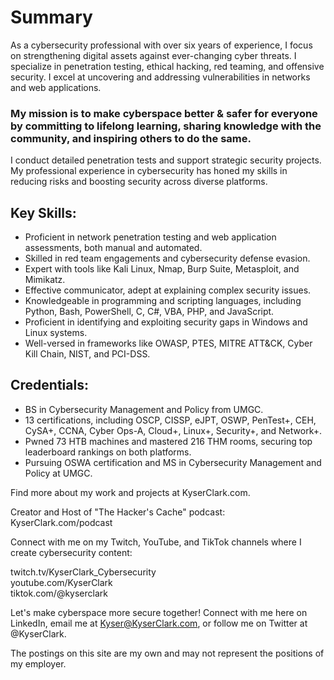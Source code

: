 # Summary  
As a cybersecurity professional with over six years of experience, I focus on strengthening digital assets against ever-changing cyber threats. I specialize in penetration testing, ethical hacking, red teaming, and offensive security. I excel at uncovering and addressing vulnerabilities in networks and web applications.  
  
### My mission is to make cyberspace better & safer for everyone by committing to lifelong learning, sharing knowledge with the community, and inspiring others to do the same.  
  
I conduct detailed penetration tests and support strategic security projects. My professional experience in cybersecurity has honed my skills in reducing risks and boosting security across diverse platforms.  

## Key Skills:
* Proficient in network penetration testing and web application assessments, both manual and automated.  
* Skilled in red team engagements and cybersecurity defense evasion.  
* Expert with tools like Kali Linux, Nmap, Burp Suite, Metasploit, and Mimikatz.  
* Effective communicator, adept at explaining complex security issues.  
* Knowledgeable in programming and scripting languages, including Python, Bash, PowerShell, C, C#, VBA, PHP, and JavaScript.  
* Proficient in identifying and exploiting security gaps in Windows and Linux systems.  
* Well-versed in frameworks like OWASP, PTES, MITRE ATT&CK, Cyber Kill Chain, NIST, and PCI-DSS.  
  
## Credentials:
* BS in Cybersecurity Management and Policy from UMGC.  
* 13 certifications, including OSCP, CISSP, eJPT, OSWP, PenTest+, CEH, CySA+, CCNA, Cyber Ops-A, Cloud+, Linux+, Security+, and Network+.  
* Pwned 73 HTB machines and mastered 216 THM rooms, securing top leaderboard rankings on both platforms.  
* Pursuing OSWA certification and MS in Cybersecurity Management and Policy at UMGC.  
  
Find more about my work and projects at KyserClark.com.   

Creator and Host of "The Hacker's Cache" podcast: KyserClark.com/podcast  

Connect with me on my Twitch, YouTube, and TikTok channels where I create cybersecurity content:  
  
twitch.tv/KyserClark_Cybersecurity   
youtube.com/KyserClark  
tiktok.com/@kyserclark  
  
Let's make cyberspace more secure together! Connect with me here on LinkedIn, email me at Kyser@KyserClark.com, or follow me on Twitter at @KyserClark.  
  
The postings on this site are my own and may not represent the positions of my employer.  
